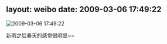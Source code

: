 layout: weibo
date: 2009-03-06 17:49:22
---
<meta name="referrer" content="no-referrer" />

<img src="/images/renren.ico" style="float: left;"/>2009-03-06 17:49:22

新雨之后春天的感觉很明显~~

